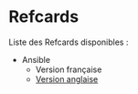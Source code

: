 # Refcards

Liste des Refcards disponibles :
* Ansible
  * Version française
  * [Version anglaise](ansible/ansible_EN.md)

